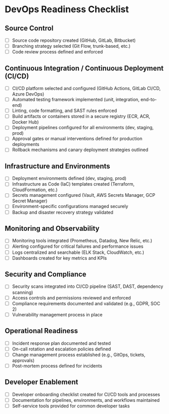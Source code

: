# DevOps Readiness Checklist

## Source Control
- [ ] Source code repository created (GitHub, GitLab, Bitbucket)
- [ ] Branching strategy selected (Git Flow, trunk-based, etc.)
- [ ] Code review process defined and enforced

## Continuous Integration / Continuous Deployment (CI/CD)
- [ ] CI/CD platform selected and configured (GitHub Actions, GitLab CI/CD, Azure DevOps)
- [ ] Automated testing framework implemented (unit, integration, end-to-end)
- [ ] Linting, code formatting, and SAST rules enforced
- [ ] Build artifacts or containers stored in a secure registry (ECR, ACR, Docker Hub)
- [ ] Deployment pipelines configured for all environments (dev, staging, prod)
- [ ] Approval gates or manual interventions defined for production deployments
- [ ] Rollback mechanisms and canary deployment strategies outlined

## Infrastructure and Environments
- [ ] Deployment environments defined (dev, staging, prod)
- [ ] Infrastructure as Code (IaC) templates created (Terraform, CloudFormation, etc.)
- [ ] Secrets management configured (Vault, AWS Secrets Manager, GCP Secret Manager)
- [ ] Environment-specific configurations managed securely
- [ ] Backup and disaster recovery strategy validated

## Monitoring and Observability
- [ ] Monitoring tools integrated (Prometheus, Datadog, New Relic, etc.)
- [ ] Alerting configured for critical failures and performance issues
- [ ] Logs centralized and searchable (ELK Stack, CloudWatch, etc.)
- [ ] Dashboards created for key metrics and KPIs

## Security and Compliance
- [ ] Security scans integrated into CI/CD pipeline (SAST, DAST, dependency scanning)
- [ ] Access controls and permissions reviewed and enforced
- [ ] Compliance requirements documented and validated (e.g., GDPR, SOC 2)
- [ ] Vulnerability management process in place

## Operational Readiness
- [ ] Incident response plan documented and tested
- [ ] On-call rotation and escalation policies defined
- [ ] Change management process established (e.g., GitOps, tickets, approvals)
- [ ] Post-mortem process defined for incidents

## Developer Enablement
- [ ] Developer onboarding checklist created for CI/CD tools and processes
- [ ] Documentation for pipelines, environments, and workflows maintained
- [ ] Self-service tools provided for common developer tasks
